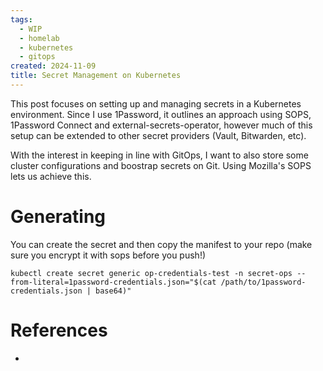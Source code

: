 ```yaml
---
tags:
  - WIP
  - homelab
  - kubernetes
  - gitops
created: 2024-11-09
title: Secret Management on Kubernetes
---
```


This post focuses on setting up and managing secrets in a Kubernetes environment. Since I use 1Password, it outlines an approach using SOPS, 1Password Connect and external-secrets-operator, however much of this setup can be extended to other secret providers (Vault, Bitwarden, etc).

With the interest in keeping in line with GitOps, I want to also store some cluster configurations and boostrap secrets on Git. Using Mozilla's SOPS lets us achieve this. 

# Generating

You can create the secret and then copy the manifest to your repo (make sure you encrypt it with sops before you push!)

```
kubectl create secret generic op-credentials-test -n secret-ops --from-literal=1password-credentials.json="$(cat /path/to/1password-credentials.json | base64)"
```


# References

- 
